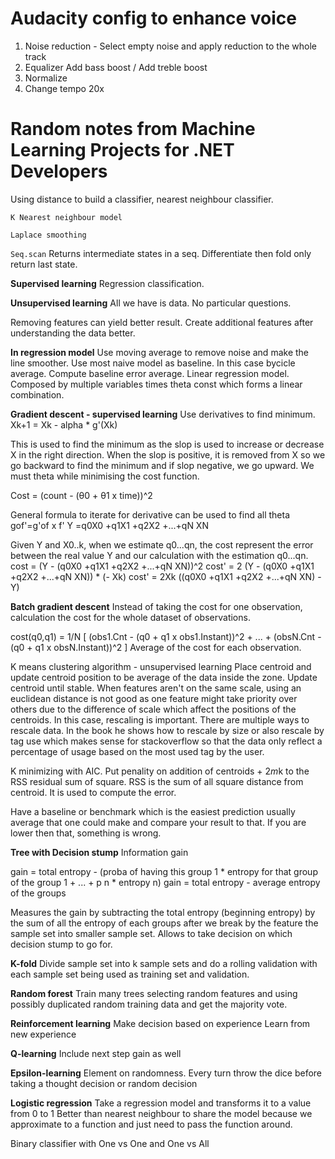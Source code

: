 # Audacity config to enhance voice

1. Noise reduction - Select empty noise and apply reduction to the whole track
2. Equalizer Add bass boost / Add treble boost
3. Normalize
4. Change tempo 20x

# Random notes from Machine Learning Projects for .NET Developers

Using distance to build a classifier, nearest neighbour classifier.

`K Nearest neighbour model`

`Laplace smoothing`

`Seq.scan` Returns intermediate states in a seq. Differentiate then fold only return last state.

__Supervised learning__
Regression classification.

__Unsupervised learning__
All we have is data. No particular questions.

Removing features can yield better result. Create additional features after understanding the data better.

__In regression model__
Use moving average to remove noise and make the line smoother.
Use most naive model as baseline. In this case bycicle average. Compute baseline error average.
Linear regression model. Composed by multiple variables times theta const which forms a linear combination.

__Gradient descent - supervised learning__
Use derivatives to find minimum.
Xk+1 = Xk - alpha * g'(Xk)

This is used to find the minimum as the slop is used to increase or decrease X in the right direction. When the slop is positive, it is removed from X so we go backward to find the minimum and if slop negative, we go upward.
We must theta while minimising the cost function.

Cost = (count - (θ0 + θ1 x time))^2

General formula to iterate for derivative can be used to find all theta
gof'=g'of x f'
Y =q0X0 +q1X1 +q2X2 +...+qN XN

Given Y and X0..k, when we estimate q0...qn, the cost represent the error between the real value Y and our calculation with the estimation q0...qn.
cost = (Y - (q0X0 +q1X1 +q2X2 +...+qN XN))^2
cost' = 2 (Y - (q0X0 +q1X1 +q2X2 +...+qN XN)) * (- Xk)
cost' = 2Xk ((q0X0 +q1X1 +q2X2 +...+qN XN) - Y)

__Batch gradient descent__
Instead of taking the cost for one observation, calculation the cost for the whole dataset of observations.

cost(q0,q1) = 1/N [ (obs1.Cnt - (q0 + q1 x obs1.Instant))^2 + ... + (obsN.Cnt - (q0 + q1 x obsN.Instant))^2 ]
Average of the cost for each observation.

K means clustering algorithm - unsupervised learning
Place centroid and update centroid position to be average of the data inside the zone. Update centroid until stable.
When features aren't on the same scale, using an euclidean distance is not good as one feature might take priority over others due to the difference of scale which affect the positions of the centroids. In this case, rescaling is important. There are multiple ways to rescale data. In the book he shows how to rescale by size or also rescale by tag use which makes sense for stackoverflow so that the data only reflect a percentage of usage based on the most used tag by the user.

K minimizing with AIC. Put penality on addition of centroids + 2*m*k to the RSS residual sum of square. RSS is the sum of all square distance from centroid. It is used to compute the error.

Have a baseline or benchmark which is the easiest prediction usually average that one could make and compare your result to that. If you are lower then that, something is wrong.

__Tree with Decision stump__
Information gain

gain = total entropy - (proba of having this group 1 * entropy for that group of the group 1 + ... + p n * entropy n)
gain = total entropy - average entropy of the groups

Measures the gain by subtracting the total entropy (beginning entropy) by the sum of all the entropy of each groups after we break by the feature the sample set into smaller sample set.
Allows to take decision on which decision stump to go for.

__K-fold__
Divide sample set into k sample sets and do a rolling validation with each sample set being used as training set and validation.

__Random forest__
Train many trees selecting random features and using possibly duplicated random training data and get the majority vote.

__Reinforcement learning__
Make decision based on experience
Learn from new experience

__Q-learning__
Include next step gain as well

__Epsilon-learning__
Element on randomness. Every turn throw the dice before taking a thought decision or random decision

__Logistic regression__
Take a regression model and transforms it to a value from 0 to 1
Better than nearest neighbour to share the model because we approximate to a function and just need to pass the function around.

Binary classifier with One vs One and One vs All

